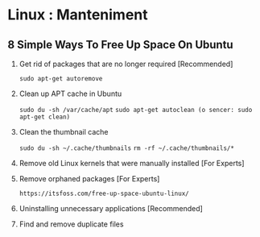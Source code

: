 
# Linux : Manteniment


## 8 Simple Ways To Free Up Space On Ubuntu

1. Get rid of packages that are no longer required [Recommended]
    
    `sudo apt-get autoremove`


2. Clean up APT cache in Ubuntu

    `sudo du -sh /var/cache/apt`
    `sudo apt-get autoclean (o sencer: sudo apt-get clean)`

3. Clean the thumbnail cache

    `sudo du -sh ~/.cache/thumbnails`
    `rm -rf ~/.cache/thumbnails/*`

4. Remove old Linux kernels that were manually installed [For Experts]

5. Remove orphaned packages [For Experts]

    `https://itsfoss.com/free-up-space-ubuntu-linux/`

6. Uninstalling unnecessary applications [Recommended]

7. Find and remove duplicate files